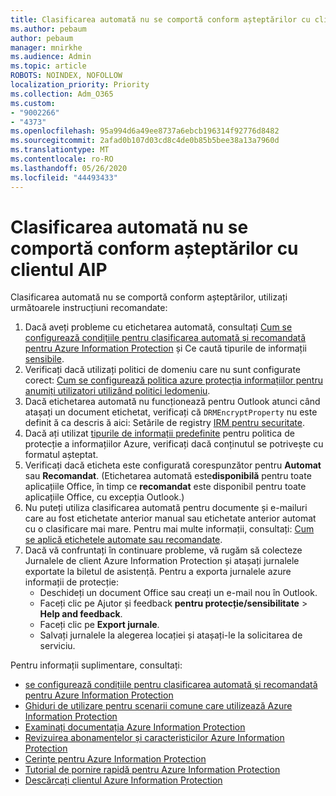 ```yaml
---
title: Clasificarea automată nu se comportă conform așteptărilor cu clientul AIP
ms.author: pebaum
author: pebaum
manager: mnirkhe
ms.audience: Admin
ms.topic: article
ROBOTS: NOINDEX, NOFOLLOW
localization_priority: Priority
ms.collection: Adm_O365
ms.custom:
- "9002266"
- "4373"
ms.openlocfilehash: 95a994d6a49ee8737a6ebcb196314f92776d8482
ms.sourcegitcommit: 2afad0b107d03cd8c4de0b85b5bee38a13a7960d
ms.translationtype: MT
ms.contentlocale: ro-RO
ms.lasthandoff: 05/26/2020
ms.locfileid: "44493433"
---
```

# <a name="automatic-classification-not-behaving-as-expected-with-the-aip-client"></a>Clasificarea automată nu se comportă conform așteptărilor cu clientul AIP

Clasificarea automată nu se comportă conform așteptărilor, utilizați următoarele instrucțiuni recomandate:

1. Dacă aveți probleme cu etichetarea automată, consultați [Cum se configurează condițiile pentru clasificarea automată și recomandată pentru Azure Information Protection](https://docs.microsoft.com/azure/information-protection/configure-policy-classification) și Ce caută tipurile de informații [sensibile](https://docs.microsoft.com/office365/securitycompliance/what-the-sensitive-information-types-look-for).
2. Verificați dacă utilizați politici de domeniu care nu sunt configurate corect: [Cum se configurează politica azure protecția informațiilor pentru anumiți utilizatori utilizând politici ledomeniu](https://docs.microsoft.com/azure/information-protection/configure-policy-scope).
3. Dacă etichetarea automată nu funcționează pentru Outlook atunci când atașați un document etichetat, verificați că `DRMEncryptProperty` nu este definit ă ca descris ă aici: Setările de registry [IRM pentru securitate](https://docs.microsoft.com/deployoffice/security/protect-sensitive-messages-and-documents-by-using-irm-in-office#office-2016-irm-registry-key-options).
4. Dacă ați utilizat [tipurile de informații predefinite](https://support.office.com/article/What-the-sensitive-information-types-look-for-fd505979-76be-4d9f-b459-abef3fc9e86b) pentru politica de protecție a informațiilor Azure, verificați dacă conținutul se potrivește cu formatul așteptat.
5. Verificați dacă eticheta este configurată corespunzător pentru **Automat** sau **Recomandat**. (Etichetarea automată este**disponibilă** pentru toate aplicațiile Office, în timp ce **recomandat** este disponibil pentru toate aplicațiile Office, cu excepția Outlook.)
6. Nu puteți utiliza clasificarea automată pentru documente și e-mailuri care au fost etichetate anterior manual sau etichetate anterior automat cu o clasificare mai mare.  Pentru mai multe informații, consultați: [Cum se aplică etichetele automate sau recomandate](https://docs.microsoft.com/azure/information-protection/configure-policy-classification#how-automatic-or-recommended-labels-are-applied).
7. Dacă vă confruntați în continuare probleme, vă rugăm să colecteze Jurnalele de client Azure Information Protection și atașați jurnalele exportate la biletul de asistență. Pentru a exporta jurnalele azure informații de protecție:
    - Deschideți un document Office sau creați un e-mail nou în Outlook.
    - Faceți clic pe Ajutor și feedback **pentru protecție/sensibilitate**  >  **Help and feedback**.
    - Faceți clic pe **Export jurnale**.
    - Salvați jurnalele la alegerea locației și atașați-le la solicitarea de serviciu.

Pentru informații suplimentare, consultați:

- [se configurează condițiile pentru clasificarea automată și recomandată pentru Azure Information Protection](https://docs.microsoft.com/azure/information-protection/configure-policy-classification)
- [Ghiduri de utilizare pentru scenarii comune care utilizează Azure Information Protection](https://docs.microsoft.com/azure/information-protection/how-to-guides)
- [Examinați documentația Azure Information Protection](https://docs.microsoft.com/azure/information-protection/what-is-information-protection)
- [Revizuirea abonamentelor și caracteristicilor Azure Information Protection](https://azure.microsoft.com/pricing/details/information-protection)
- [Cerințe pentru Azure Information Protection](https://docs.microsoft.com/azure/information-protection/get-started/requirements)
- [Tutorial de pornire rapidă pentru Azure Information Protection](https://docs.microsoft.com/azure/information-protection/get-started/infoprotect-quick-start-tutorial)
- [Descărcați clientul Azure Information Protection](https://www.microsoft.com/download/details.aspx?id=53018)
